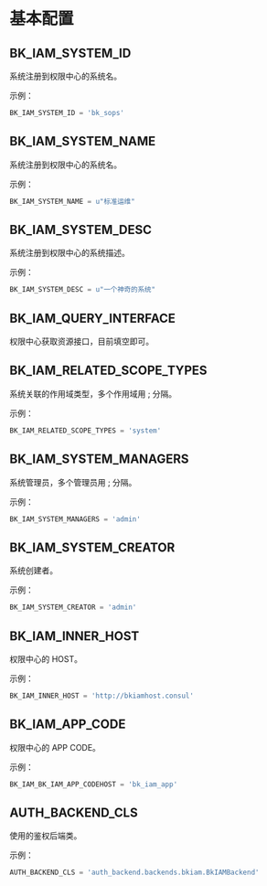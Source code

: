 # 基本配置

## BK_IAM_SYSTEM_ID

系统注册到权限中心的系统名。

示例：

```python
BK_IAM_SYSTEM_ID = 'bk_sops'
```

## BK_IAM_SYSTEM_NAME 

系统注册到权限中心的系统名。

示例：

```python
BK_IAM_SYSTEM_NAME = u"标准运维"
```

## BK_IAM_SYSTEM_DESC

系统注册到权限中心的系统描述。

示例：

```python
BK_IAM_SYSTEM_DESC = u"一个神奇的系统"
```

## BK_IAM_QUERY_INTERFACE

权限中心获取资源接口，目前填空即可。


## BK_IAM_RELATED_SCOPE_TYPES

系统关联的作用域类型，多个作用域用 ; 分隔。

示例：

```python
BK_IAM_RELATED_SCOPE_TYPES = 'system'
```

## BK_IAM_SYSTEM_MANAGERS

系统管理员，多个管理员用 ; 分隔。

示例：

```python
BK_IAM_SYSTEM_MANAGERS = 'admin'
```

## BK_IAM_SYSTEM_CREATOR

系统创建者。

示例：

```python
BK_IAM_SYSTEM_CREATOR = 'admin'
```

## BK_IAM_INNER_HOST

权限中心的 HOST。

示例：

```python
BK_IAM_INNER_HOST = 'http://bkiamhost.consul'
```

## BK_IAM_APP_CODE

权限中心的 APP CODE。

示例：

```python
BK_IAM_BK_IAM_APP_CODEHOST = 'bk_iam_app'
```

## AUTH_BACKEND_CLS

使用的鉴权后端类。

示例：

```python
AUTH_BACKEND_CLS = 'auth_backend.backends.bkiam.BkIAMBackend'
```